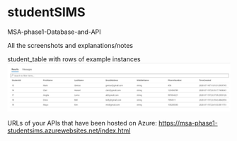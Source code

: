 # studentSIMS
MSA-phase1-Database-and-API

All the screenshots and explanations/notes


student_table with rows of example instances
![alt text](https://github.com/NicolePoon/studentSIMS/blob/master/images/student_table.JPG)


URLs of your APIs that have been hosted on Azure:
https://msa-phase1-studentsims.azurewebsites.net/index.html
